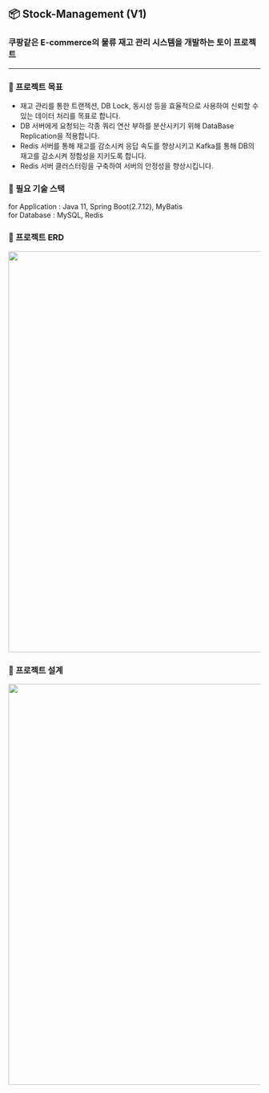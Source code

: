 ## 📦 Stock-Management (V1)

### 쿠팡같은 E-commerce의 물류 재고 관리 시스템을 개발하는 토이 프로젝트

---

### 🌱 프로젝트 목표

- 재고 관리를 통한 트랜젝션, DB Lock, 동시성 등을 효율적으로 사용하여 신뢰할 수 있는 데이터 처리를 목표로 합니다.
- DB 서버에게 요청되는 각종 쿼리 연산 부하를 분산시키기 위해 DataBase Replication을 적용합니다.
- Redis 서버를 통해 재고를 감소시켜 응답 속도를 향상시키고 Kafka를 통해 DB의 재고를 감소시켜 정합성을 지키도록 합니다.
- Redis 서버 클러스터링을 구축하여 서버의 안정성을 향상시킵니다.

### 🌱 필요 기술 스택

for Application : Java 11, Spring Boot(2.7.12), MyBatis
<br />
for Database : MySQL, Redis

### 🌱 프로젝트 ERD

<img src="https://github.com/syeon2/Stock-management/assets/71717303/98b6d05a-3c30-41ed-ab53-64f63c394394" width="800" />

### 🌱 프로젝트 설계

<img src="https://github.com/syeon2/Stock-management/assets/71717303/0488760e-9884-4a8c-a6bd-863e6bdf751d" width="800" />
